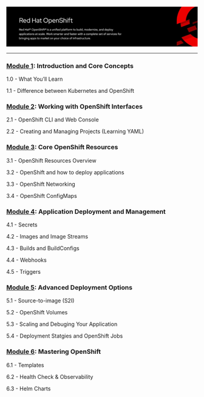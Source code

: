 ![OpenShift Banner](images/openshift-banner.webp)

---
### [Module 1](https://github.com/ocp-workshop-wf/bootcamp/tree/main/module1): Introduction and Core Concepts 

1.0 - What You’ll Learn 

1.1 - Difference between Kubernetes and OpenShift

### [Module 2](https://github.com/ocp-workshop-wf/bootcamp/tree/main/module2): Working with OpenShift Interfaces

2.1 - OpenShift CLI and Web Console

2.2 - Creating and Managing Projects (Learning YAML)

### [Module 3](https://github.com/ocp-workshop-wf/bootcamp/tree/main/module3): Core OpenShift Resources

3.1 - OpenShift Resources Overview

3.2 - OpenShift and how to deploy applications

3.3 - OpenShift Networking

3.4 - OpenShift ConfigMaps

### [Module 4](https://github.com/ocp-workshop-wf/bootcamp/tree/main/module4): Application Deployment and Management

4.1 - Secrets

4.2 - Images and Image Streams

4.3 - Builds and BuildConfigs

4.4 - Webhooks 

4.5 - Triggers 


### [Module 5](https://github.com/ocp-workshop-wf/bootcamp/tree/main/module5): Advanced Deployment Options

5.1 - Source-to-image (S2I)

5.2 - OpenShift Volumes

5.3 - Scaling and Debuging Your Application 

5.4 - Deployment Statgies and OpenShift Jobs 


### [Module 6](https://github.com/ocp-workshop-wf/bootcamp/tree/main/module6): Mastering OpenShift

6.1 - Templates

6.2 - Health Check & Observability 

6.3 - Helm Charts